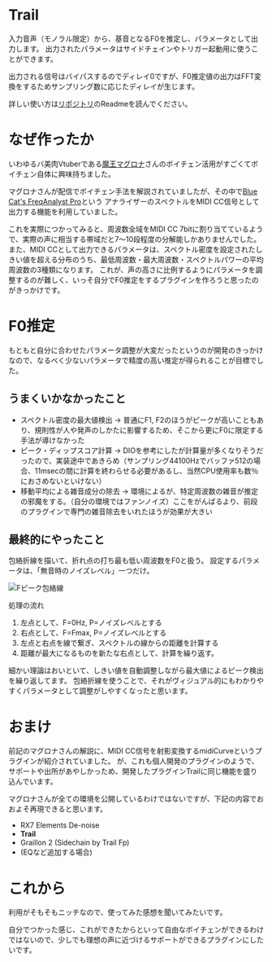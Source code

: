 <!---
 Title: F0推定VSTプラグイン"Trail"をリリースしました。
 Tags: VSTプラグイン, ソフトウェア, 音声処理
 Date: 2020-09-28
-->

# Trail

入力音声（モノラル限定）から、基音となるF0を推定し、パラメータとして出力します。
出力されたパラメータはサイドチェインやトリガー起動用に使うことができます。

出力される信号はバイパスするのでディレイ0ですが、F0推定値の出力はFFT変換をするためサンプリング数に応じたディレイが生じます。

詳しい使い方は[リポジトリ](https://github.com/ixsiid/Trail)のReadmeを読んでください。

# なぜ作ったか

いわゆるバ美肉Vtuberである[魔王マグロナ](https://twitter.com/ukyo_rst)さんのボイチェン活用がすごくてボイチェン自体に興味持ちました。

マグロナさんが配信でボイチェン手法を解説されていましたが、その中で[Blue Cat's FreqAnalyst Pro](https://www.bluecataudio.com/Products/Product_FreqAnalystPro/)という
アナライザーのスペクトルをMIDI CC信号として出力する機能を利用していました。

これを実際につかってみると、周波数全域をMIDI CC 7bitに割り当てているようで、実際の声に相当する帯域だと7～10段程度の分解能しかありませんでした。
また、MIDI CCとして出力できるパラメータは、スペクトル密度を設定されたしきい値を超える分布のうち、最低周波数・最大周波数・スペクトルパワーの平均周波数の3種類になります。
これが、声の高さに比例するようにパラメータを調整するのが難しく、いっそ自分でF0推定をするプラグインを作ろうと思ったのがきっかけです。


# F0推定

もともと自分に合わせたパラメータ調整が大変だったというのが開発のきっかけなので、なるべく少ないパラメータで精度の高い推定が得られることが目標でした。

## うまくいかなかったこと
- スペクトル密度の最大値検出 -> 普通にF1, F2のほうがピークが高いこともあり、規則性が人や発声のしかたに影響するため、そこから更にF0に限定する手法が導けなかった
- ピーク・ディップスコア計算 -> DIOを参考にしたが計算量が多くなりそうだったので、実装途中であきらめ（サンプリング44100Hzでバッファ512の場合、11msecの間に計算を終わらせる必要があるし、当然CPU使用率も数％におさめないといけない）
- 移動平均による雑音成分の除去 -> 環境によるが、特定周波数の雑音が推定の邪魔をする。（自分の環境ではファンノイズ）ここをがんばるより、前段のプラグインで専門の雑音除去をいれたほうが効果が大きい

## 最終的にやったこと

包絡折線を描いて、折れ点の打ち最も低い周波数をF0と扱う。
設定するパラメータは、「無音時のノイズレベル」一つだけ。

![Fピーク包絡線](/article/trail/f0.png)

処理の流れ
1. 左点として、F=0Hz, P=ノイズレベルとする
1. 右点として、F=Fmax, P=ノイズレベルとする
1. 左点と右点を線で繋ぎ、スペクトルの線からの距離を計算する
1. 距離が最大になるものを新たな右点として、計算を繰り返す。

細かい理論はおいといて、しきい値を自動調整しながら最大値によるピーク検出を繰り返してます。
包絡折線を使うことで、それがヴィジュアル的にもわかりやすくパラメータとして調整がしやすくなったと思います。

# おまけ

前記のマグロナさんの解説に、MIDI CC信号を射影変換するmidiCurveというプラグインが紹介されていました。
が、これも個人開発のプラグインのようで、サポートや出所があやしかっため、開発したプラグインTrailに同じ機能を盛り込んでいます。

マグロナさんが全ての環境を公開しているわけではないですが、下記の内容でおおよそ再現できると思います。

- RX7 Elements De-noise
- **Trail**
- Graillon 2 (Sidechain by Trail Fp)
- (EQなど追加する場合)




# これから

利用がそもそもニッチなので、使ってみた感想を聞いてみたいです。

自分でつかった感じ、これができたからといって自由なボイチェンができるわけではないので、少しでも理想の声に近づけるサポートができるプラグインにしたいです。
